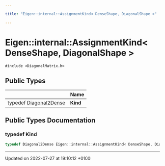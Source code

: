 ```yaml
---

title: "Eigen::internal::AssignmentKind< DenseShape, DiagonalShape >"

---
```


# Eigen::internal::AssignmentKind< DenseShape, DiagonalShape >






`#include <DiagonalMatrix.h>`

## Public Types

|                | Name           |
| -------------- | -------------- |
| typedef <a href="http://example.org/classes/structeigen_1_1internal_1_1diagonal2dense/">Diagonal2Dense</a> | **[Kind](http://example.org/classes/structeigen_1_1internal_1_1assignmentkind_3_01denseshape_00_01diagonalshape_01_4/#typedef-kind)**  |

## Public Types Documentation

### typedef Kind

```cpp
typedef Diagonal2Dense Eigen::internal::AssignmentKind< DenseShape, DiagonalShape >::Kind;
```


-------------------------------

Updated on 2022-07-27 at 19:10:12 +0100